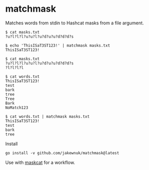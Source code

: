 # matchmask
 Matches words from stdin to Hashcat masks from a file argument.

 ```
$ cat masks.txt
?u?l?l?l?u?u?l?u?d?u?u?d?d?d?s

$ echo 'ThisISaT3ST123!' | matchmask masks.txt
ThisISaT3ST123!
 ```

 ```
$ cat masks.txt
?u?l?l?l?u?u?l?u?d?u?u?d?d?d?s
?l?l?l?l

$ cat words.txt
ThisISaT3ST123!
test
bark
tree
Tree
Bark
NoMatch123

$ cat words.txt | matchmask masks.txt
ThisISaT3ST123!
test
bark
tree

```
Install
```
go install -v github.com/jakewnuk/matchmask@latest
```
Use with [maskcat](https://github.com/jakewnuk/maskcat) for a workflow.
